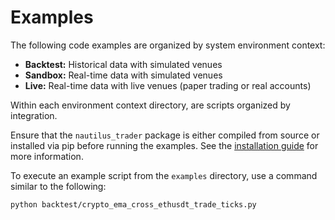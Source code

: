 # Examples

The following code examples are organized by system environment context:
- **Backtest:** Historical data with simulated venues
- **Sandbox:** Real-time data with simulated venues
- **Live:** Real-time data with live venues (paper trading or real accounts)

Within each environment context directory, are scripts organized by integration.

Ensure that the `nautilus_trader` package is either compiled from source or installed via pip before 
running the examples. See the [installation guide](https://nautilustrader.io/docs/latest/getting_started/installation)
for more information.

To execute an example script from the `examples` directory, use a command similar to the following:
```
python backtest/crypto_ema_cross_ethusdt_trade_ticks.py
```
